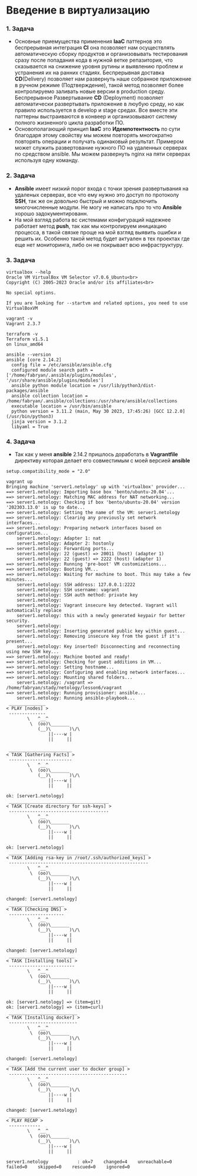 # Введение в виртуализацию

### 1. Задача
- Основные приемущества применения **IaaC** паттернов это беспрерывная интеграция **CI** она позволяет нам осуществлять автоматическую сборку продуктов и организовывать тестирования сразу после попадания кода в нужной ветке репазитория, что сказывается на снижение уровня рутины и выявлению проблем и устранения их на ранних стадиях. Беспрерывная доставка **CD**(Delivery) позволяет нам развернуть наше собранное приложение в ручном режиме (Подтверждение), такой метод позволяет более контролируемо заливать новые версии в production среду. Беспрерывное Развертывание **CD** (Deployment) позволяет автоматически развертывать приложение в люубую среду, но как правило используется в develop и stage средах. Все вместе эти паттерны выстраиваются в конвеер и организовывают систему полного  жизненного цикла разработки ПО.
- Основополагающий принцип **IaaC** это **Идемпотентность** по сути благодаря этому свойству мы можем повторять многократно повторять операции и получать одинаковый результат. Примером может служить развертование нужного ПО на удаленных серверах по средством ansible. Мы можем развернуть nginx на пяти серверах используя одну команду.

### 2. Задача
- **Ansible** имеет низкий порог входа с точки зрения развертывания на удаленых серверах, все что ему нужно это доступ по протоколу **SSH**, так же он довольно быстрый и можно подключить многочисленные модули. Не могу не написать про то что **Ansible** хорошо задокументированн.
- На мой взгляд работа вс системами конфигураций надежнее работает метод **push**, так как мы контролируем инициацию процесса, в такой связке проще на мой взгляд выявить ошибки и решить их. Особенно такой метод будет актуален в тех проектах где еще нет мониторинга, либо он не покрывает всю инфраструктуру.

### 3. Задача
```
virtualbox --help
Oracle VM VirtualBox VM Selector v7.0.6_Ubuntu<br>
Copyright (C) 2005-2023 Oracle and/or its affiliates<br>

No special options.

If you are looking for --startvm and related options, you need to use VirtualBoxVM
```
```
vagrant -v
Vagrant 2.3.7
```
```
terraform -v
Terraform v1.5.1
on linux_amd64
```
```
ansible --version
ansible [core 2.14.2]
  config file = /etc/ansible/ansible.cfg
  configured module search path = ['/home/fabryan/.ansible/plugins/modules', '/usr/share/ansible/plugins/modules']
  ansible python module location = /usr/lib/python3/dist-packages/ansible
  ansible collection location = /home/fabryan/.ansible/collections:/usr/share/ansible/collections
  executable location = /usr/bin/ansible
  python version = 3.11.2 (main, May 30 2023, 17:45:26) [GCC 12.2.0] (/usr/bin/python3)
  jinja version = 3.1.2
  libyaml = True
```
### 4. Задача
- Так как у меня **ansible** 2.14.2 пришлось доработать в **Vagrantfile**  директиву которая делает его совместимым с моей версией **ansible**
```
setup.compatibility_mode = "2.0"
```
```
vagrant up
Bringing machine 'server1.netology' up with 'virtualbox' provider...
==> server1.netology: Importing base box 'bento/ubuntu-20.04'...
==> server1.netology: Matching MAC address for NAT networking...
==> server1.netology: Checking if box 'bento/ubuntu-20.04' version '202303.13.0' is up to date...
==> server1.netology: Setting the name of the VM: server1.netology
==> server1.netology: Clearing any previously set network interfaces...
==> server1.netology: Preparing network interfaces based on configuration...
    server1.netology: Adapter 1: nat
    server1.netology: Adapter 2: hostonly
==> server1.netology: Forwarding ports...
    server1.netology: 22 (guest) => 20011 (host) (adapter 1)
    server1.netology: 22 (guest) => 2222 (host) (adapter 1)
==> server1.netology: Running 'pre-boot' VM customizations...
==> server1.netology: Booting VM...
==> server1.netology: Waiting for machine to boot. This may take a few minutes...
    server1.netology: SSH address: 127.0.0.1:2222
    server1.netology: SSH username: vagrant
    server1.netology: SSH auth method: private key
    server1.netology: 
    server1.netology: Vagrant insecure key detected. Vagrant will automatically replace
    server1.netology: this with a newly generated keypair for better security.
    server1.netology: 
    server1.netology: Inserting generated public key within guest...
    server1.netology: Removing insecure key from the guest if it's present...
    server1.netology: Key inserted! Disconnecting and reconnecting using new SSH key...
==> server1.netology: Machine booted and ready!
==> server1.netology: Checking for guest additions in VM...
==> server1.netology: Setting hostname...
==> server1.netology: Configuring and enabling network interfaces...
==> server1.netology: Mounting shared folders...
    server1.netology: /vagrant => /home/fabryan/stady/netology/lesson6/vagrant
==> server1.netology: Running provisioner: ansible...
    server1.netology: Running ansible-playbook...
 ______________
< PLAY [nodes] >
 --------------
        \   ^__^
         \  (oo)\_______
            (__)\       )\/\
                ||----w |
                ||     ||

 ________________________
< TASK [Gathering Facts] >
 ------------------------
        \   ^__^
         \  (oo)\_______
            (__)\       )\/\
                ||----w |
                ||     ||

ok: [server1.netology]
 ______________________________________
< TASK [Create directory for ssh-keys] >
 --------------------------------------
        \   ^__^
         \  (oo)\_______
            (__)\       )\/\
                ||----w |
                ||     ||

ok: [server1.netology]
 _____________________________________________________
< TASK [Adding rsa-key in /root/.ssh/authorized_keys] >
 -----------------------------------------------------
        \   ^__^
         \  (oo)\_______
            (__)\       )\/\
                ||----w |
                ||     ||

changed: [server1.netology]
 _____________________
< TASK [Checking DNS] >
 ---------------------
        \   ^__^
         \  (oo)\_______
            (__)\       )\/\
                ||----w |
                ||     ||

changed: [server1.netology]
 _________________________
< TASK [Installing tools] >
 -------------------------
        \   ^__^
         \  (oo)\_______
            (__)\       )\/\
                ||----w |
                ||     ||

ok: [server1.netology] => (item=git)
ok: [server1.netology] => (item=curl)
 __________________________
< TASK [Installing docker] >
 --------------------------
        \   ^__^
         \  (oo)\_______
            (__)\       )\/\
                ||----w |
                ||     ||

changed: [server1.netology]
 _____________________________________________
< TASK [Add the current user to docker group] >
 ---------------------------------------------
        \   ^__^
         \  (oo)\_______
            (__)\       )\/\
                ||----w |
                ||     ||

changed: [server1.netology]
 ____________
< PLAY RECAP >
 ------------
        \   ^__^
         \  (oo)\_______
            (__)\       )\/\
                ||----w |
                ||     ||

server1.netology           : ok=7    changed=4    unreachable=0    failed=0    skipped=0    rescued=0    ignored=0   

```

